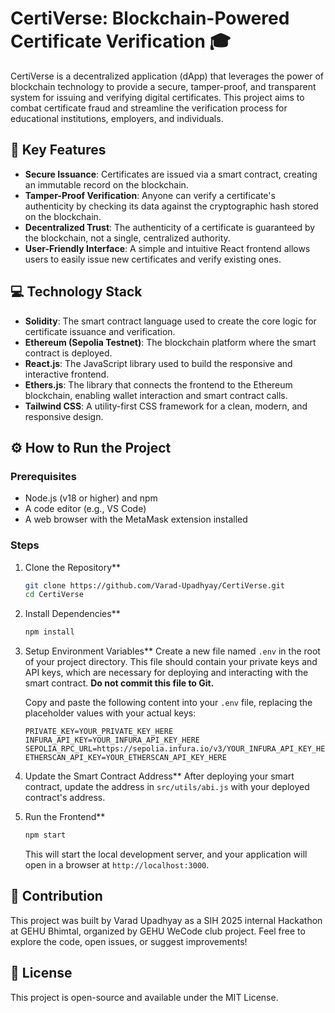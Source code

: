 # CertiVerse: Blockchain-Powered Certificate Verification 🎓

CertiVerse is a decentralized application (dApp) that leverages the power of blockchain technology to provide a secure, tamper-proof, and transparent system for issuing and verifying digital certificates. This project aims to combat certificate fraud and streamline the verification process for educational institutions, employers, and individuals.

## 🚀 Key Features

  * **Secure Issuance**: Certificates are issued via a smart contract, creating an immutable record on the blockchain.
  * **Tamper-Proof Verification**: Anyone can verify a certificate's authenticity by checking its data against the cryptographic hash stored on the blockchain.
  * **Decentralized Trust**: The authenticity of a certificate is guaranteed by the blockchain, not a single, centralized authority.
  * **User-Friendly Interface**: A simple and intuitive React frontend allows users to easily issue new certificates and verify existing ones.

## 💻 Technology Stack

  * **Solidity**: The smart contract language used to create the core logic for certificate issuance and verification.
  * **Ethereum (Sepolia Testnet)**: The blockchain platform where the smart contract is deployed.
  * **React.js**: The JavaScript library used to build the responsive and interactive frontend.
  * **Ethers.js**: The library that connects the frontend to the Ethereum blockchain, enabling wallet interaction and smart contract calls.
  * **Tailwind CSS**: A utility-first CSS framework for a clean, modern, and responsive design.

## ⚙️ How to Run the Project

### Prerequisites

  * Node.js (v18 or higher) and npm
  * A code editor (e.g., VS Code)
  * A web browser with the MetaMask extension installed

### Steps

1.  Clone the Repository**

    ```bash
    git clone https://github.com/Varad-Upadhyay/CertiVerse.git
    cd CertiVerse
    ```

2.  Install Dependencies**

    ```bash
    npm install
    ```

3.  Setup Environment Variables**
    Create a new file named `.env` in the root of your project directory. This file should contain your private keys and API keys, which are necessary for deploying and interacting with the smart contract. **Do not commit this file to Git.**

    Copy and paste the following content into your `.env` file, replacing the placeholder values with your actual keys:

    ```
    PRIVATE_KEY=YOUR_PRIVATE_KEY_HERE
    INFURA_API_KEY=YOUR_INFURA_API_KEY_HERE
    SEPOLIA_RPC_URL=https://sepolia.infura.io/v3/YOUR_INFURA_API_KEY_HERE
    ETHERSCAN_API_KEY=YOUR_ETHERSCAN_API_KEY_HERE
    ```

4.  Update the Smart Contract Address**
    After deploying your smart contract, update the address in `src/utils/abi.js` with your deployed contract's address.

5.  Run the Frontend**

    ```bash
    npm start
    ```

    This will start the local development server, and your application will open in a browser at `http://localhost:3000`.

## 🤝 Contribution

This project was built by Varad Upadhyay as a SIH 2025 internal Hackathon at GEHU Bhimtal, organized by GEHU WeCode club  project. Feel free to explore the code, open issues, or suggest improvements\!

## 📄 License

This project is open-source and available under the MIT License.
